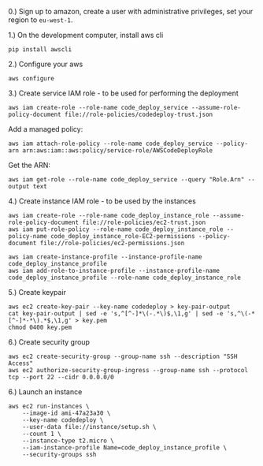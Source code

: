 0.) Sign up to amazon, create a user with administrative privileges, set your
region to `eu-west-1`.

1.) On the development computer, install aws cli

    pip install awscli

2.) Configure your aws

    aws configure

3.) Create service IAM role - to be used for performing the deployment

    aws iam create-role --role-name code_deploy_service --assume-role-policy-document file://role-policies/codedeploy-trust.json

Add a managed policy:

    aws iam attach-role-policy --role-name code_deploy_service --policy-arn arn:aws:iam::aws:policy/service-role/AWSCodeDeployRole

Get the ARN:

    aws iam get-role --role-name code_deploy_service --query "Role.Arn" --output text

4.) Create instance IAM role - to be used by the instances

    aws iam create-role --role-name code_deploy_instance_role --assume-role-policy-document file://role-policies/ec2-trust.json
    aws iam put-role-policy --role-name code_deploy_instance_role --policy-name code_deploy_instance_role-EC2-permissions --policy-document file://role-policies/ec2-permissions.json

    aws iam create-instance-profile --instance-profile-name code_deploy_instance_profile
    aws iam add-role-to-instance-profile --instance-profile-name code_deploy_instance_profile --role-name code_deploy_instance_role

5.) Create keypair

    aws ec2 create-key-pair --key-name codedeploy > key-pair-output
    cat key-pair-output | sed -e 's,^[^-]*\(-.*\)$,\1,g' | sed -e 's,^\(-*[^-]*-*\).*$,\1,g' > key.pem
    chmod 0400 key.pem

6.) Create security group

    aws ec2 create-security-group --group-name ssh --description "SSH Access"
    aws ec2 authorize-security-group-ingress --group-name ssh --protocol tcp --port 22 --cidr 0.0.0.0/0

6.) Launch an instance

    aws ec2 run-instances \
        --image-id ami-47a23a30 \
        --key-name codedeploy \
        --user-data file://instance/setup.sh \
        --count 1 \
        --instance-type t2.micro \
        --iam-instance-profile Name=code_deploy_instance_profile \
        --security-groups ssh


